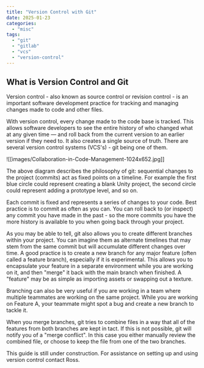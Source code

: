 ```yaml
---
title: "Version Control with Git"
date: 2025-01-23
categories: 
  - "misc"
tags: 
  - "git"
  - "gitlab"
  - "vcs"
  - "version-control"
---
```


## What is Version Control and Git

Version control - also known as source control or revision control - is an important software development practice for tracking and managing changes made to code and other files.

With version control, every change made to the code base is tracked. This allows software developers to see the entire history of who changed what at any given time — and roll back from the current version to an earlier version if they need to. It also creates a single source of truth. There are several version control systems (VCS's) - git being one of them.

![[images/Collaboration-in-Code-Management-1024x652.jpg]]

The above diagram describes the philosophy of git: sequential changes to the project (commits) act as fixed points on a timeline. For example the first blue circle could represent creating a blank Unity project, the second circle could represent adding a prototype level, and so on.

Each commit is fixed and represents a series of changes to your code. Best practice is to commit as often as you can. You can roll back to (or inspect) any commit you have made in the past - so the more commits you have the more history is available to you when going back through your project.

As you may be able to tell, git also allows you to create different branches within your project. You can imagine them as alternate timelines that may stem from the same commit but will accumulate different changes over time. A good practice is to create a new branch for any major feature (often called a feature branch), especially if it is experimental. This allows you to encapsulate your feature in a separate environment while you are working on it, and then "merge" it back with the main branch when finished. A "feature" may be as simple as importing assets or swapping out a texture.

Branching can also be very useful if you are working in a team where multiple teammates are working on the same project. While you are working on Feature A, your teammate might spot a bug and create a new branch to tackle it.

When you merge branches, git tries to combine files in a way that all of the features from both branches are kept in tact. If this is not possible, git will notify you of a "merge conflict". In this case you either manually review the combined file, or choose to keep the file from one of the two branches.

This guide is still under construction. For assistance on setting up and using version control contact Ross.
